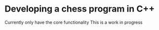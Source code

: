# Developing a chess program in C++

Currently only have the core functionality 
This is a work in progress
